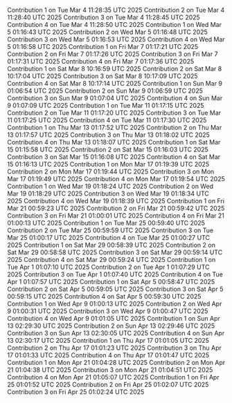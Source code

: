 
Contribution 1 on Tue Mar  4 11:28:35 UTC 2025
Contribution 2 on Tue Mar  4 11:28:40 UTC 2025
Contribution 3 on Tue Mar  4 11:28:45 UTC 2025
Contribution 4 on Tue Mar  4 11:28:50 UTC 2025
Contribution 1 on Wed Mar  5 01:16:43 UTC 2025
Contribution 2 on Wed Mar  5 01:16:48 UTC 2025
Contribution 3 on Wed Mar  5 01:16:53 UTC 2025
Contribution 4 on Wed Mar  5 01:16:58 UTC 2025
Contribution 1 on Fri Mar  7 01:17:21 UTC 2025
Contribution 2 on Fri Mar  7 01:17:26 UTC 2025
Contribution 3 on Fri Mar  7 01:17:31 UTC 2025
Contribution 4 on Fri Mar  7 01:17:36 UTC 2025
Contribution 1 on Sat Mar  8 10:16:59 UTC 2025
Contribution 2 on Sat Mar  8 10:17:04 UTC 2025
Contribution 3 on Sat Mar  8 10:17:09 UTC 2025
Contribution 4 on Sat Mar  8 10:17:14 UTC 2025
Contribution 1 on Sun Mar  9 01:06:54 UTC 2025
Contribution 2 on Sun Mar  9 01:06:59 UTC 2025
Contribution 3 on Sun Mar  9 01:07:04 UTC 2025
Contribution 4 on Sun Mar  9 01:07:09 UTC 2025
Contribution 1 on Tue Mar 11 01:17:15 UTC 2025
Contribution 2 on Tue Mar 11 01:17:20 UTC 2025
Contribution 3 on Tue Mar 11 01:17:25 UTC 2025
Contribution 4 on Tue Mar 11 01:17:30 UTC 2025
Contribution 1 on Thu Mar 13 01:17:52 UTC 2025
Contribution 2 on Thu Mar 13 01:17:57 UTC 2025
Contribution 3 on Thu Mar 13 01:18:02 UTC 2025
Contribution 4 on Thu Mar 13 01:18:07 UTC 2025
Contribution 1 on Sat Mar 15 01:15:58 UTC 2025
Contribution 2 on Sat Mar 15 01:16:03 UTC 2025
Contribution 3 on Sat Mar 15 01:16:08 UTC 2025
Contribution 4 on Sat Mar 15 01:16:13 UTC 2025
Contribution 1 on Mon Mar 17 01:19:39 UTC 2025
Contribution 2 on Mon Mar 17 01:19:44 UTC 2025
Contribution 3 on Mon Mar 17 01:19:49 UTC 2025
Contribution 4 on Mon Mar 17 01:19:54 UTC 2025
Contribution 1 on Wed Mar 19 01:18:24 UTC 2025
Contribution 2 on Wed Mar 19 01:18:29 UTC 2025
Contribution 3 on Wed Mar 19 01:18:34 UTC 2025
Contribution 4 on Wed Mar 19 01:18:39 UTC 2025
Contribution 1 on Fri Mar 21 00:59:23 UTC 2025
Contribution 2 on Fri Mar 21 00:59:42 UTC 2025
Contribution 3 on Fri Mar 21 01:00:01 UTC 2025
Contribution 4 on Fri Mar 21 01:00:13 UTC 2025
Contribution 1 on Tue Mar 25 00:59:40 UTC 2025
Contribution 2 on Tue Mar 25 00:59:59 UTC 2025
Contribution 3 on Tue Mar 25 01:00:17 UTC 2025
Contribution 4 on Tue Mar 25 01:00:27 UTC 2025
Contribution 1 on Sat Mar 29 00:58:39 UTC 2025
Contribution 2 on Sat Mar 29 00:58:58 UTC 2025
Contribution 3 on Sat Mar 29 00:59:14 UTC 2025
Contribution 4 on Sat Mar 29 00:59:24 UTC 2025
Contribution 1 on Tue Apr  1 01:07:10 UTC 2025
Contribution 2 on Tue Apr  1 01:07:29 UTC 2025
Contribution 3 on Tue Apr  1 01:07:40 UTC 2025
Contribution 4 on Tue Apr  1 01:07:57 UTC 2025
Contribution 1 on Sat Apr  5 00:58:47 UTC 2025
Contribution 2 on Sat Apr  5 00:59:05 UTC 2025
Contribution 3 on Sat Apr  5 00:59:15 UTC 2025
Contribution 4 on Sat Apr  5 00:59:30 UTC 2025
Contribution 1 on Wed Apr  9 01:00:13 UTC 2025
Contribution 2 on Wed Apr  9 01:00:31 UTC 2025
Contribution 3 on Wed Apr  9 01:00:47 UTC 2025
Contribution 4 on Wed Apr  9 01:01:05 UTC 2025
Contribution 1 on Sun Apr 13 02:29:30 UTC 2025
Contribution 2 on Sun Apr 13 02:29:46 UTC 2025
Contribution 3 on Sun Apr 13 02:30:05 UTC 2025
Contribution 4 on Sun Apr 13 02:30:17 UTC 2025
Contribution 1 on Thu Apr 17 01:01:05 UTC 2025
Contribution 2 on Thu Apr 17 01:01:23 UTC 2025
Contribution 3 on Thu Apr 17 01:01:33 UTC 2025
Contribution 4 on Thu Apr 17 01:01:47 UTC 2025
Contribution 1 on Mon Apr 21 01:04:28 UTC 2025
Contribution 2 on Mon Apr 21 01:04:38 UTC 2025
Contribution 3 on Mon Apr 21 01:04:51 UTC 2025
Contribution 4 on Mon Apr 21 01:05:07 UTC 2025
Contribution 1 on Fri Apr 25 01:01:52 UTC 2025
Contribution 2 on Fri Apr 25 01:02:07 UTC 2025
Contribution 3 on Fri Apr 25 01:02:24 UTC 2025
